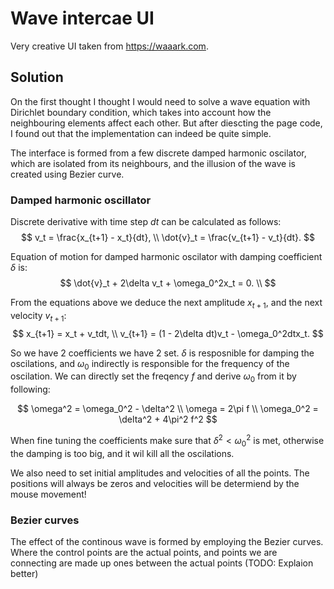 # Wave intercae UI
Very creative UI taken from https://waaark.com.

## Solution
On the first thought I thought I would need to solve a wave equation with Dirichlet boundary condition, which takes into account how the neighbouring elements affect each other. But after diescting the page code, I found out that the implementation can indeed be quite simple. 

The interface is formed from a few discrete damped harmonic oscilator, which are isolated from its neighbours, and the illusion of the wave is created using Bezier curve. 

### Damped harmonic oscillator
Discrete derivative with time step $dt$ can be calculated as follows:
$$
v_t = \frac{x_{t+1} - x_t}{dt}, \\
\dot{v}_t =  \frac{v_{t+1} - v_t}{dt}.
$$

Equation of motion for damped harmonic oscilator with damping coefficient $\delta$ is:
$$
\dot{v}_t + 2\delta v_t + \omega_0^2x_t = 0. \\
$$

From the equations above we deduce the next amplitude $x_{t+1}$, and the next velocity $v_{t+1}$:
$$
x_{t+1} = x_t + v_tdt, \\
v_{t+1} = (1 - 2\delta dt)v_t - \omega_0^2dtx_t.
$$

So we have 2 coefficients we have 2 set. $\delta$ is resposnible for damping the oscilations, and $\omega_0$ indirectly is responsible for the frequency of the oscilation. We can directly set the freqency $f$ and derive $\omega_0$ from it by following:

$$
\omega^2 = \omega_0^2 - \delta^2 \\
\omega = 2\pi f \\
\omega_0^2 = \delta^2 + 4\pi^2 f^2
$$

When fine tuning the coefficients make sure that $\delta^2 < \omega_0^2$ is met, otherwise the damping is too big, and it wil kill all the oscilations.

We also need to set initial amplitudes and velocities of all the points. The positions will always be zeros and velocities will be determiend by the mouse movement!

### Bezier curves
The effect of the continous wave is formed by employing the Bezier curves. Where the control points are the actual points, and points we are connecting are made up ones between the actual points (TODO: Explaion better)
